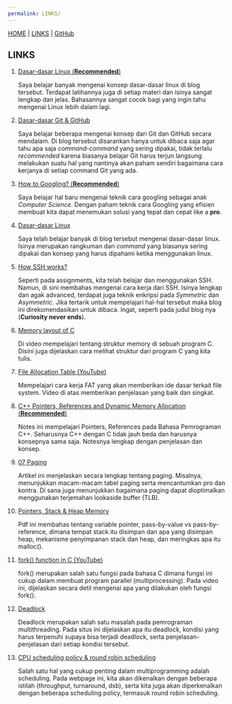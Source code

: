 ```yaml
---
permalink: LINKS/
---
```


[HOME](..) | [LINKS](https://recedivies.github.io/os222/LINKS) | [GitHub](https://github.com/Recedivies/os222)

## LINKS

1. [Dasar-dasar Linux (**Recommended**)](https://tkt-lapio.github.io/command-line/)

   Saya belajar banyak mengenai konsep dasar-dasar linux di blog tersebut. Terdapat latihannya juga di setiap materi dan isinya sangat lengkap dan jelas. Bahasannya sangat cocok bagi yang ingin tahu mengenai Linux lebih dalam lagi.

2. [Dasar-dasar Git & GitHub](https://tkt-lapio.github.io/git-en/)

   Saya belajar beberapa mengenai konsep dari Git dan GitHub secara mendalam. Di blog tersebut disarankan hanya untuk dibaca saja agar tahu apa saja _command_-_command_ yang sering dipakai, tidak terlalu _recommended_ karena biasanya belajar Git harus terjun langsung melakukan suatu hal yang nantinya akan paham sendiri bagaimana cara kerjanya di setiap command Git yang ada.

3. [How to Googling? (**Recommended**)](https://tkt-lapio.github.io/about-googling/)

   Saya belajar hal baru mengenai teknik cara googling sebagai anak _Computer Science_. Dengan paham teknik cara Googling yang efisien membuat kita dapat menemukan solusi yang tepat dan cepat like a **pro**.

4. [Dasar-dasar Linux](https://gutsytechster.wordpress.com/2017/11/22/an-introduction-to-linux/)

   Saya telah belajar banyak di blog tersebut mengenai dasar-dasar linux. Isinya merupakan rangkuman dari _command_ yang biasanya sering dipakai dan konsep yang harus dipahami ketika menggunakan linux.

5. [How SSH works?](https://gutsytechster.wordpress.com/2017/12/31/how-ssh-works/)

   Seperti pada assignments, kita telah belajar dan menggunakan SSH. Namun, di sini membahas mengenai cara kerja dari SSH. Isinya lengkap dan agak advanced, terdapat juga teknik enkripsi pada _Symmetric_ dan _Asymmetric_. Jika tertarik untuk mempelajari hal-hal tersebut maka blog ini direkomendasikan untuk dibaca. Ingat, seperti pada judul blog nya (**Curiosity never ends**). 

6. [Memory layout of C](https://www.youtube.com/watch?v=kpWG423uQIw)

   Di video mempelajari tentang struktur memory di sebuah program C. Disini juga dijelaskan cara melihat struktur dari program C yang kita tulis.

7. [File Allocation Table (YouTube)](https://www.youtube.com/watch?v=V2Gxqv3bJCk)

   Mempelajari cara kerja FAT yang akan memberikan ide dasar terkait file system. Video di atas memberikan penjelasan yang baik dan singkat.

8. [C++ Pointers, References and Dynamic Memory Allocation (**Recommended**)](https://www3.ntu.edu.sg/home/ehchua/programming/cpp/cp4_PointerReference.html)

   Notes ini mempelajari Pointers, References pada Bahasa Pemrograman C++. Seharusnya C++ dengan C tidak jauh beda dan harusnya konsepnya sama saja. Notesnya lengkap dengan penjelasan dan konsep.

9. [07 Paging](https://github.com/mor1/ia-operating-systems/wiki/07-Paging)

   Artikel ini menjelaskan secara lengkap tentang paging. Misalnya, menunjukkan macam-macam tabel paging serta mencantumkan pro dan kontra. Di sana juga menunjukkan bagaimana paging dapat dioptimalkan menggunakan terjemahan lookaside buffer (TLB).

10. [Pointers, Stack & Heap Memory](https://google.com)

    Pdf ini membahas tentang variable pointer, pass-by-value vs pass-by-reference, dimana tempat stack itu disimpan dan apa yang disimpan heap, mekanisme penyimpanan stack dan heap, dan meringkas apa itu malloc().

11. [fork() function in C (YouTube)](https://www.youtube.com/watch?v=cex9XrZCU14)

    fork() merupakan salah satu fungsi pada bahasa C dimana fungsi ini cukup dalam membuat program parallel (multiprocessing). Pada video ini, dijelaskan secara detil mengenai apa yang dilakukan oleh fungsi fork().

12. [Deadlock](https://www.geeksforgeeks.org/introduction-of-deadlock-in-operating-system/)

    Deadlock merupakan salah satu masalah pada pemrograman multithreading. Pada situs ini dijelaskan apa itu deadlock, kondisi yang harus terpenuhi supaya bisa terjadi deadlock, serta penjelasan-penjelasan dari setiap kondisi tersebut.

13. [CPU scheduling policy & round robin scheduling](https://www.geeksforgeeks.org/cpu-scheduling-in-operating-systems/)

    Salah satu hal yang cukup penting dalam multiprogramming adalah scheduling. Pada webpage ini, kita akan dikenalkan dengan beberapa istilah (throughput, turnaround, dsb), serta kita juga akan diperkenalkan dengan beberapa scheduling policy, termasuk round robin scheduling.



